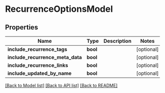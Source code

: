 # RecurrenceOptionsModel

## Properties
Name | Type | Description | Notes
------------ | ------------- | ------------- | -------------
**include_recurrence_tags** | **bool** |  | [optional] 
**include_recurrence_meta_data** | **bool** |  | [optional] 
**include_recurrence_links** | **bool** |  | [optional] 
**include_updated_by_name** | **bool** |  | [optional] 

[[Back to Model list]](../README.md#documentation-for-models) [[Back to API list]](../README.md#documentation-for-api-endpoints) [[Back to README]](../README.md)


